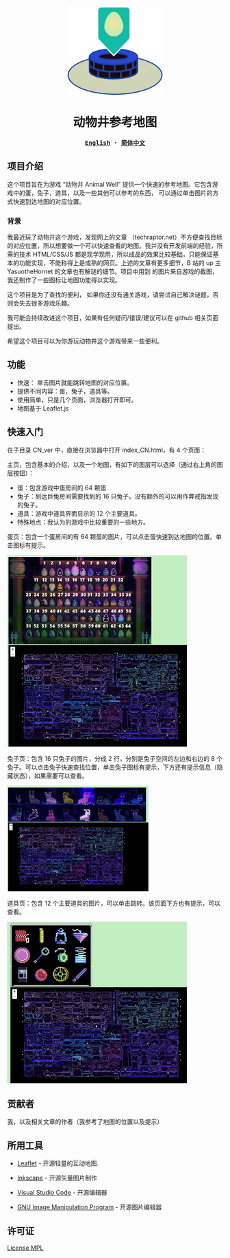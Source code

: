 <div align="center">


<img src="assets/logo.PNG" width="222" height="206" />
  

<h1 >动物井参考地图</h1>

<div >
<strong>
<samp>

[English](README.md) · [简体中文](README.zh-Hans.md)

</samp>
</strong>
</div>
</div>

## 项目介绍

这个项目旨在为游戏 “动物井 Animal Well” 提供一个快速的参考地图。它包含游戏中的蛋，兔子，道具，以及一些其他可以参考的东西， 可以通过单击图片的方式快速到达地图的对应位置。

### 背景

我最近玩了动物井这个游戏，发现网上的文章 （techraptor.net）不方便查找目标的对应位置，所以想要做一个可以快速查看的地图。我并没有开发前端的经验，所需的技术 HTML/CSS/JS
都是现学现用，所以成品的效果比较基础，只能保证基本的功能实现，不能称得上是成熟的网页。上述的文章有更多细节，B 站的 up 主 YasuotheHornet 的文章也有解谜的细节。项目中用到
的图片来自游戏的截图，我还制作了一些图标让地图功能得以实现。

这个项目是为了查找的便利， 如果你还没有通关游戏，请尝试自己解决谜题，否则会失去很多游戏乐趣。

我可能会持续改进这个项目，如果有任何疑问/错误/建议可以在 github 相关页面提出。

希望这个项目可以为你游玩动物井这个游戏带来一些便利。

## 功能

- 快速： 单击图片就能跳转地图的对应位置。
- 提供不同内容：蛋，兔子，道具等。
- 使用简单，只是几个页面，浏览器打开即可。
- 地图基于 Leaflet.js

## 快速入门

在子目录 CN_ver 中，直接在浏览器中打开 index_CN.html，有 4 个页面：

主页，包含基本的介绍，以及一个地图，有如下的图层可以选择（通过右上角的图层按钮）：

- 蛋：包含游戏中蛋房间的 64 颗蛋
- 兔子：到达巨兔房间需要找到的 16 只兔子。没有额外的可以用作弊戒指发现的兔子。
- 道具：游戏中道具界面显示的 12 个主要道具。
- 特殊地点：我认为的游戏中比较重要的一些地方。

蛋页：包含一个蛋房间的有 64 颗蛋的图片，可以点击蛋快速到达地图的位置。单击图标有提示。

<img src="assets/eggs_shot.jpg" width="420" height="446" />

兔子页：包含 16 只兔子的图片，分成 2 行，分别是兔子空间的左边和右边的 8 个兔子。可以点击兔子快速查找位置，单击兔子图标有提示，下方还有提示信息（隐藏状态），如果需要可以查看。

<img src="assets/rabbits_shot.jpg" width="330" height="246" />

道具页：包含 12 个主要道具的图片，可以单击跳转。该页面下方也有提示，可以查看。

<img src="assets/tools_shot.jpg" width="420" height="376" />

## 贡献者

我，以及相关文章的作者（我参考了地图的位置以及提示）

## 所用工具

- [Leaflet](https://github.com/Leaflet/Leaflet.git) - 开源轻量的互动地图.

- [Inkscape](https://github.com/inkscape/inkscape) - 开源矢量图片制作
- [Visual Studio Code](https://github.com/microsoft/vscode) - 开源编辑器
- [GNU Image Manipulation Program](https://www.gimp.org/) - 开源图片编辑器

## 许可证

[License MPL](https://choosealicense.com/licenses/mpl-2.0/)
